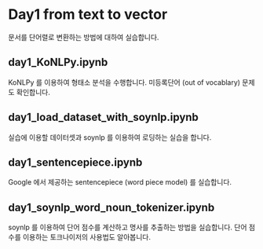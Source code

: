 # Day1 from text to vector

문서를 단어렬로 변환하는 방법에 대하여 실습합니다.

## day1_KoNLPy.ipynb

KoNLPy 를 이용하여 형태소 분석을 수행합니다. 미등록단어 (out of vocablary) 문제도 확인합니다.

## day1_load_dataset_with_soynlp.ipynb

실습에 이용할 데이터셋과 soynlp 를 이용하여 로딩하는 실습을 합니다.

## day1_sentencepiece.ipynb

Google 에서 제공하는 sentencepiece (word piece model) 를 실습합니다.

## day1_soynlp_word_noun_tokenizer.ipynb

soynlp 를 이용하여 단어 점수를 계산하고 명사를 추출하는 방법을 실습합니다. 단어 점수를 이용하는 토크나이저의 사용법도 알아봅니다.
